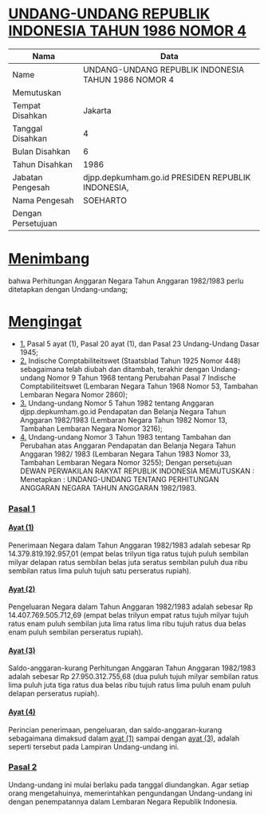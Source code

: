 # [UNDANG-UNDANG REPUBLIK INDONESIA TAHUN 1986 NOMOR 4](http://example.org/legal/document/uu/1986/4)

| Nama | Data |
| ------ | ----- |
|Name|UNDANG-UNDANG REPUBLIK INDONESIA TAHUN 1986 NOMOR 4|
|Memutuskan||
|Tempat Disahkan|Jakarta|
|Tanggal Disahkan|4|
|Bulan Disahkan|6|
|Tahun Disahkan|1986|
|Jabatan Pengesah|djpp.depkumham.go.id PRESIDEN REPUBLIK INDONESIA,|
|Nama Pengesah|SOEHARTO|
|Dengan Persetujuan||
# [Menimbang](http://example.org/legal/document/uu/1986/4/menimbang)
bahwa Perhitungan Anggaran Negara Tahun Anggaran 1982/1983 perlu ditetapkan dengan Undang-undang;
# [Mengingat](http://example.org/legal/document/uu/1986/4/mengingat)

* [1.](http://example.org/legal/document/uu/1986/4/mengingat/point/0001) Pasal 5 ayat (1), Pasal 20 ayat (1), dan Pasal 23 Undang-Undang Dasar 1945;
* [2.](http://example.org/legal/document/uu/1986/4/mengingat/point/0002) Indische Comptabiliteitswet (Staatsblad Tahun 1925 Nomor 448) sebagaimana telah diubah dan ditambah, terakhir dengan Undang- undang Nomor 9 Tahun 1968 tentang Perubahan Pasal 7 Indische Comptabiliteitswet (Lembaran Negara Tahun 1968 Nomor 53, Tambahan Lembaran Negara Nomor 2860);
* [3.](http://example.org/legal/document/uu/1986/4/mengingat/point/0003) Undang-undang Nomor 5 Tahun 1982 tentang Anggaran djpp.depkumham.go.id Pendapatan dan Belanja Negara Tahun Anggaran 1982/1983 (Lembaran Negara Tahun 1982 Nomor 13, Tambahan Lembaran Negara Nomor 3216);
* [4.](http://example.org/legal/document/uu/1986/4/mengingat/point/0004) Undang-undang Nomor 3 Tahun 1983 tentang Tambahan dan Perubahan atas Anggaran Pendapatan dan Belanja Negara Tahun Anggaran 1982/ 1983 (Lembaran Negara Tahun 1983 Nomor 33, Tambahan Lembaran Negara Nomor 3255); Dengan persetujuan DEWAN PERWAKILAN RAKYAT REPUBLIK INDONESIA MEMUTUSKAN : Menetapkan : UNDANG-UNDANG TENTANG PERHITUNGAN ANGGARAN NEGARA TAHUN ANGGARAN 1982/1983.

### [Pasal 1](http://example.org/legal/document/uu/1986/4/pasal/0001)

#### [Ayat (1)](http://example.org/legal/document/uu/1986/4/pasal/0001/version/19860604/ayat/0001)
Penerimaan Negara dalam Tahun Anggaran 1982/1983 adalah sebesar Rp 14.379.819.192.957,01 (empat belas trilyun tiga ratus tujuh puluh sembilan milyar delapan ratus sembilan belas juta seratus sembilan puluh dua ribu sembilan ratus lima puluh tujuh satu perseratus rupiah).

#### [Ayat (2)](http://example.org/legal/document/uu/1986/4/pasal/0001/version/19860604/ayat/0002)
Pengeluaran Negara dalam Tahun Anggaran 1982/1983 adalah sebesar Rp 14.407.769.505.712,69 (empat belas trilyun empat ratus tujuh milyar tujuh ratus enam puluh sembilan juta lima ratus lima ribu tujuh ratus dua belas enam puluh sembilan perseratus rupiah).

#### [Ayat (3)](http://example.org/legal/document/uu/1986/4/pasal/0001/version/19860604/ayat/0003)
Saldo-anggaran-kurang Perhitungan Anggaran Tahun Anggaran 1982/1983 adalah sebesar Rp 27.950.312.755,68 (dua puluh tujuh milyar sembilan ratus lima puluh juta tiga ratus dua belas ribu tujuh ratus lima puluh enam puluh delapan perseratus rupiah).

#### [Ayat (4)](http://example.org/legal/document/uu/1986/4/pasal/0001/version/19860604/ayat/0004)
Perincian penerimaan, pengeluaran, dan saldo-anggaran-kurang sebagaimana dimaksud dalam [ayat (1)](http://example.org/legal/document/uu/1986/4/pasal/0001/version/19860604/ayat/0001) sampai dengan [ayat (3)](http://example.org/legal/document/uu/1986/4/pasal/0001/version/19860604/ayat/0003), adalah seperti tersebut pada Lampiran Undang-undang ini.


### [Pasal 2](http://example.org/legal/document/uu/1986/4/pasal/0002)
Undang-undang ini mulai berlaku pada tanggal diundangkan. Agar setiap orang mengetahuinya, memerintahkan pengundangan Undang-undang ini dengan penempatannya dalam Lembaran Negara Republik Indonesia.
